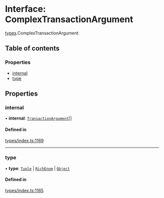 # Interface: ComplexTransactionArgument

[types](../wiki/types).ComplexTransactionArgument

## Table of contents

### Properties

- [internal](../wiki/types.ComplexTransactionArgument#internal)
- [type](../wiki/types.ComplexTransactionArgument#type)

## Properties

### internal

• **internal**: [`TransactionArgument`](../wiki/types#transactionargument)[]

#### Defined in

[types/index.ts:1169](https://github.com/PolymeshAssociation/polymesh-sdk/blob/e978aefd/src/types/index.ts#L1169)

___

### type

• **type**: [`Tuple`](../wiki/types.TransactionArgumentType#tuple) \| [`RichEnum`](../wiki/types.TransactionArgumentType#richenum) \| [`Object`](../wiki/types.TransactionArgumentType#object)

#### Defined in

[types/index.ts:1165](https://github.com/PolymeshAssociation/polymesh-sdk/blob/e978aefd/src/types/index.ts#L1165)
